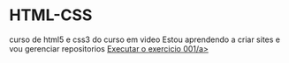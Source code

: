 # HTML-CSS
 curso de html5 e css3 do curso em video
Estou aprendendo a criar sites e vou gerenciar repositorios
<a href = "https://msahao.github.io/HTML-CSS/EX001/">Executar o exercicio 001/a>